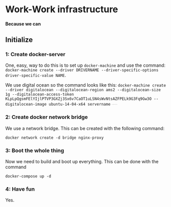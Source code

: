 # Work-Work infrastructure

#### Because we can


## Initialize

### 1: Create docker-server

One, easy, way to do this is to set up `docker-machine` and use the command: `docker-machine create --driver DRIVERNAME --driver-specific-options driver-specific-value NAME`. 

We use digital ocean so the command looks like this: `docker-machine create --driver digitalocean --digitalocean-region ams2 --digitalocean-size 1g --digitalocean-access-token KLpLpQgsmFElYIjlPTVP3GXZj3Sx6v7CaOT1uLSN4sWvNtsAZFPELk9G3Fq9Gw3O --digitalocean-image ubuntu-14-04-x64 servername`
<sub><sup><sub><sup><sub><sup><sub><sup><sub><sup><sub><sup><sub><sup><sub><sup>Of course we didn't give you our real key, silly you.</sup></sub></sup></sub></sup></sub></sup></sub></sup></sub></sup></sub></sup></sub></sup></sub>


### 2: Create docker network bridge

We use a network bridge. This can be created with the following command:

`docker network create -d bridge nginx-proxy`

### 3: Boot the whole thing

Now we need to build and boot up everything. This can be done with the command

`docker-compose up -d`

### 4: Have fun

Yes.


